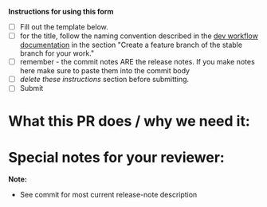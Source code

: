 **Instructions for using this form**
- [ ] Fill out the template below.
- [ ] for the title, follow the naming convention described in the [dev workflow documentation](https://wiki.harvard.edu/confluence/display/HMDC/Sid2+Development+Workflow) in the section "Create a feature branch of the stable branch for your work."
- [ ] remember - the commit notes ARE the release notes. If you make notes here make sure to paste them into the commit body
- [ ] _delete these instructions_ section before submitting.
- [ ] Submit

# What this PR does / why we need it:

# Special notes for your reviewer:

**Note:**
- See commit for most current release-note description
